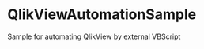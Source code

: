QlikViewAutomationSample
========================

Sample for automating QlikView by external VBScript
